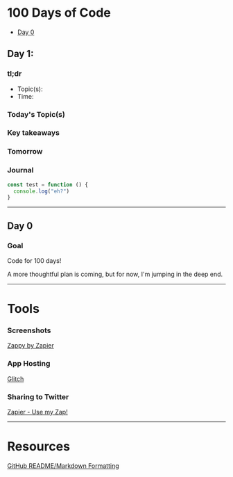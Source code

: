 # 100 Days of Code

- [Day 0](#day-0)
<!-- https://www.markdownguide.org/basic-syntax -->

<!--
## Day #:
### tl;dr
- Topic(s):
- Time:
### Today's Topic(s)
### Key takeaways
### Tomorrow
### Journal
```javascript
const test = function () {
  console.log("eh?")
}
```
-->

## Day 1:
### tl;dr
- Topic(s):
- Time:
### Today's Topic(s)
### Key takeaways
### Tomorrow
### Journal
```javascript
const test = function () {
  console.log("eh?")
}
```

***

## Day 0

### Goal

Code for 100 days!

A more thoughtful plan is coming, but for now, I'm jumping in the deep end.

***

# Tools

### Screenshots

[Zappy by Zapier](https://zapier.com/zappy)

### App Hosting

[Glitch](https://glitch.com/)

### Sharing to Twitter

[Zapier - Use my Zap!](https://zapier.com/shared/cbe12a740d6834e452513ff4064d4bdd90eb5029)

***

# Resources

[GitHub README/Markdown Formatting](https://docs.github.com/en/enterprise/2.20/user/github/writing-on-github/basic-writing-and-formatting-syntax#quoting-code)

